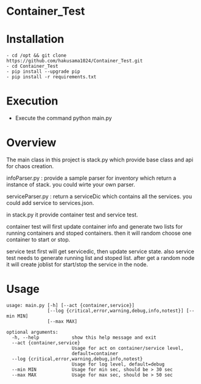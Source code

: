 # Container_Test

# Installation

```shell
- cd /opt && git clone https://github.com/hakusama1024/Container_Test.git
- cd Container_Test
- pip install --upgrade pip
- pip install -r requirements.txt
```

# Execution

- Execute the command python main.py


# Overview 

The main class in this project is stack.py which provide base class and api for chaos creation. 

infoParser.py : provide a sample parser for inventory which return a instance of stack. you could wirte your own parser. 

serviceParser.py : return a serviceDic which contains all the services. you could add service to services.json.

in stack.py it provide container test and service test. 

container test will first update container info and generate two lists for running containers and stoped containers. 
then it will random choose one container to start or stop. 

service test first will get servicedic, then update service state. also service test needs to generate running list and stoped list. 
after get a random node it will create joblist for start/stop the service in the node. 

# Usage 

```shell
usage: main.py [-h] [--act {container,service}]
               [--log {critical,error,warning,debug,info,notest}] [--min MIN]
               [--max MAX]

optional arguments:
  -h, --help            show this help message and exit
  --act {container,service}
                        Usage for act on container/service level,
                        default=container
  --log {critical,error,warning,debug,info,notest}
                        Usage for log level, default=debug
  --min MIN             Usage for min sec, should be > 30 sec
  --max MAX             Usage for max sec, should be > 50 sec
```
